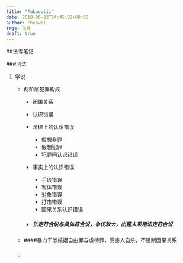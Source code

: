 ```yaml
---
title: "Fakaobiji"
date: 2018-06-22T14:45:03+08:00
author:	chenwei
tags: 法考
draft: true
---
```


##法考笔记

###刑法

1. 学说

   - 两阶层犯罪构成

     - 因果关系
     - 认识错误
     - 法律上的认识错误
       - 假想非罪
       - 假想犯罪
       - 犯罪间认识错误
     - 事实上的认识错误
       - 手段错误
       - 客体错误
       - 对象错误
       - 打击错误
       - 因果关系认识错误

     - ##### 法定符合说与具体符合说，争议较大，出题人采用法定符合说

   - ####暴力干涉婚姻自由罪与虐待罪，受害人自杀，不阻断因果关系

   - ####

     ###